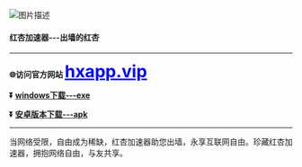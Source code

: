  
 ![图片描述](https://github.com/Hongxinvpn/hongxing/blob/main/photo_2024-03-21_15-42-02.jpg?raw=true)
#### 红杏加速器---出墙的红杏 
  - - - -
 **🌐访问官方网站 <a href="https://hxapp.vip" style="font-size: 30px; color: blue; font-weight: bold;">hxapp.vip</a>**
 
 **:arrow_double_down: [ windows下载---exe ](https://hxapp.vip/hxapp.zip)** 
 
 **:arrow_double_down: [  安卓版本下载---apk ](https://hxapp.vip/hxapp.apk)**
 - - - -
 
 当网络受限，自由成为稀缺，红杏加速器助您出墙，永享互联网自由。珍藏红杏加速器，拥抱网络自由，与友共享。

 

